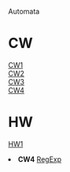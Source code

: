 Automata
# CW
[CW1](https://beyzakoser.github.io/Automata/cw1.html)
<br>
[CW2](https://beyzakoser.github.io/Automata/cw2.html)
<br>
[CW3](https://beyzakoser.github.io/Automata/regularExp.html)
<br>
[CW4](https://beyzakoser.github.io/Automata/cw4.html)
<br>

# HW
[HW1](https://beyzakoser.github.io/Automata/HW.html)
<br>

<li>
<strong>CW4</strong>
<a href= "https://beyzakoser.github.io/Automata/cw4.html">RegExp</a>
</li>
